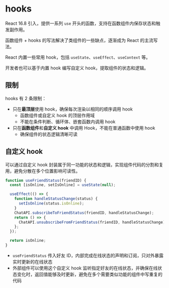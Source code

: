 # hooks

React 16.8 引入，提供一系列 `use` 开头的函数，支持在函数组件内保存状态和触发副作用。

函数组件 + hooks 的写法解决了类组件的一些缺点，逐渐成为 React 的主流写法。

React 内置一些常用 hook，包括 `useState`、`useEffect`、`useContext` 等。

开发者也可以基于内置 hook 编写自定义 hook，提取组件的状态和逻辑。

## 限制

hooks 有 2 条限制：

- 只在**最顶层**使用 hook，确保每次渲染以相同的顺序调用 hook
  - 函数组件或自定义 hook 的顶层作用域
  - 不能在条件判断、循环体、嵌套函数内调用 hook
- 只在**函数组件**和**自定义 hook** 中调用 Hook，不能在普通函数中使用 hook
  - 确保组件的状态逻辑清晰可读

## 自定义 hook

可以通过自定义 hook 封装属于同一功能的状态和逻辑，实现组件代码的分割和复用，避免分散在多个位置影响可读性。

```js
function useFriendStatus(friendID) {
  const [isOnline, setIsOnline] = useState(null);

  useEffect(() => {
    function handleStatusChange(status) {
      setIsOnline(status.isOnline);
    }
    ChatAPI.subscribeToFriendStatus(friendID, handleStatusChange);
    return () => {
      ChatAPI.unsubscribeFromFriendStatus(friendID, handleStatusChange);
    };
  });

  return isOnline;
}
```

- `useFriendStatus` 传入好友 ID，内部完成在线状态的声明和订阅，只对外暴露实时更新的在线状态
- 外部组件可以使用这个自定义 hook 监听指定好友的在线状态，并确保在线状态变化时，返回值能够及时更新，避免在多个需要类似功能的组件中写重复的代码
